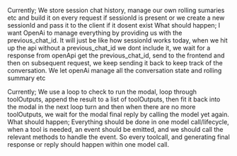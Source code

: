 Currently; We store session chat history, manage our own rolling sumaries etc and build it on every request if sessionId is present or we create a new sessionId and pass it to the client if it dosent exist
What should happen; I want OpenAi to manage everything by providing us with the previous_chat_id. It will just be like how sessionId works today, when we hit up the api without a previous_chat_id we dont include it, we wait for a response from openApi get the previous_chat_id, send to the frontend and then on subsequent request, we keep sending it back to keep track of the conversation. We let openAi manage all the conversation state and rolling summary etc

Currently; We use a loop to check to run the modal, loop through toolOutputs, append the result to a list of toolOutputs, then fit it back into the modal in the next loop turn and then when there are no more toolOutputs, we wait for the modal final reply by calling the model yet again.
What should happen; Everything should be done in one model call/lifecycle, when a tool is needed, an event should be emitted, and we should call the relevant methods to handle the event. So every toolcall, and generating final response or reply should happen within one model call.
